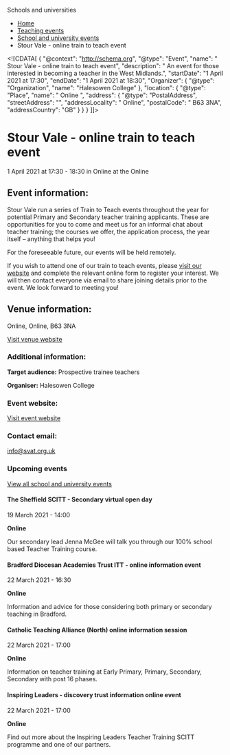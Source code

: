 Schools and universities

*   [Home](/)
*   [Teaching events](/teaching-events)
*   [School and university events](/teaching-events/training-provider-events)
*   Stour Vale - online train to teach event

<!\[CDATA\[ { "@context": "http://schema.org", "@type": "Event", "name": " Stour Vale - online train to teach event", "description": " An event for those interested in becoming a teacher in the West Midlands.", "startDate": "1 April 2021 at 17:30", "endDate": "1 April 2021 at 18:30", "Organizer": { "@type": "Organization", "name": "Halesowen College" }, "location": { "@type": "Place", "name": " Online ", "address": { "@type": "PostalAddress", "streetAddress": "", "addressLocality": " Online", "postalCode": " B63 3NA", "addressCountry": "GB" } } } \]\]>

Stour Vale - online train to teach event
========================================

1 April 2021 at 17:30 - 18:30 in Online at the Online

Event information:
------------------

Stour Vale run a series of Train to Teach events throughout the year for potential Primary and Secondary teacher training applicants. These are opportunities for you to come and meet us for an informal chat about teacher training; the courses we offer, the application process, the year itself – anything that helps you!

For the foreseeable future, our events will be held remotely. 

If you wish to attend one of our train to teach events, please [visit our website](https://www.svat.org.uk/train-to-teach-events-1) and complete the relevant online form to register your interest. We will then contact everyone via email to share joining details prior to the event. We look forward to meeting you!

Venue information:
------------------

Online, Online, B63 3NA

[Visit venue website](https://www.svat.org.uk/ "Online")

### Additional information:

**Target audience:** Prospective trainee teachers

**Organiser:** Halesowen College

### Event website:

[Visit event website](https://www.svat.org.uk/train-to-teach-events-1)

### Contact email:

[info@svat.org.uk](mailto:info@svat.org.uk)

### Upcoming events

[View all school and university events](/teaching-events/training-provider-events)

[](/teaching-events/training-provider-events/210319-the-sheffield-scitt-secondary-virtual-open-day)

#### The Sheffield SCITT - Secondary virtual open day

19 March 2021 - 14:00

**Online**

Our secondary lead Jenna McGee will talk you through our 100% school based Teacher Training course.

[](/teaching-events/training-provider-events/210322-bradford-diocesan-academies-trust-itt-online-information-event)

#### Bradford Diocesan Academies Trust ITT - online information event

22 March 2021 - 16:30

**Online**

Information and advice for those considering both primary or secondary teaching in Bradford.

[](/teaching-events/training-provider-events/210322-catholic-teaching-alliance-north-online-information-session)

#### Catholic Teaching Alliance (North) online information session

22 March 2021 - 17:00

**Online**

Information on teacher training at Early Primary, Primary, Secondary, Secondary with post 16 phases.

[](/teaching-events/training-provider-events/210322-inspiring-leaders-discovery-trust-information-online-event)

#### Inspiring Leaders - discovery trust information online event

22 March 2021 - 17:00

**Online**

Find out more about the Inspiring Leaders Teacher Training SCITT programme and one of our partners.